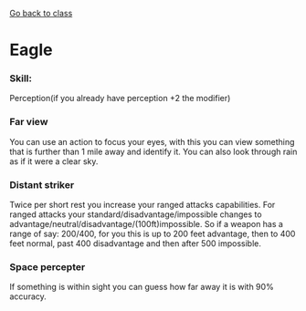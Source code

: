 [Go back to class](airSailor.md)
# Eagle

### Skill: 
Perception(if you already have perception +2 the modifier)

### Far view
You can use an action to focus your eyes, with this you can view something that is further than 1 mile away and identify it. You can also look through rain as if it were a clear sky. 

### Distant striker
Twice per short rest you increase your ranged attacks capabilities.
For ranged attacks your standard/disadvantage/impossible changes to advantage/neutral/disadvantage/(100ft)impossible. So if a weapon has a range of say: 200/400, for you this is up to 200 feet advantage, then to 400 feet normal, past 400 disadvantage and then after 500 impossible.

### Space percepter
If something is within sight you can guess how far away it is with 90% accuracy.
